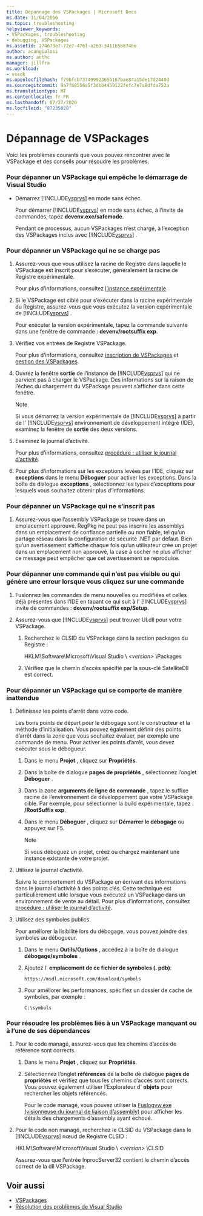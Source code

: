 ```yaml
---
title: Dépannage des VSPackages | Microsoft Docs
ms.date: 11/04/2016
ms.topic: troubleshooting
helpviewer_keywords:
- VSPackages, troubleshooting
- debugging, VSPackages
ms.assetid: 274673e7-72e7-476f-a263-3411b5b874be
author: acangialosi
ms.author: anthc
manager: jillfra
ms.workload:
- vssdk
ms.openlocfilehash: f79bfcb73749992365b167bae84a15de17d2440d
ms.sourcegitcommit: 9a7fb8556a5f3dbb4459122fefc7e7a8dfda753a
ms.translationtype: MT
ms.contentlocale: fr-FR
ms.lasthandoff: 07/27/2020
ms.locfileid: "87235028"
---
```

# <a name="troubleshooting-vspackages"></a>Dépannage de VSPackages
Voici les problèmes courants que vous pouvez rencontrer avec le VSPackage et des conseils pour résoudre les problèmes.

### <a name="to-troubleshoot-a-vspackage-that-keeps-visual-studio-from-starting"></a>Pour dépanner un VSPackage qui empêche le démarrage de Visual Studio

- Démarrez [!INCLUDE[vsprvs](../code-quality/includes/vsprvs_md.md)] en mode sans échec.

   Pour démarrer [!INCLUDE[vsprvs](../code-quality/includes/vsprvs_md.md)] en mode sans échec, à l’invite de commandes, tapez **devenv.exe/safemode**.

   Pendant ce processus, aucun VSPackages n’est chargé, à l’exception des VSPackages inclus avec [!INCLUDE[vsprvs](../code-quality/includes/vsprvs_md.md)] .

### <a name="to-troubleshoot-a-vspackage-that-does-not-load"></a>Pour dépanner un VSPackage qui ne se charge pas

1. Assurez-vous que vous utilisez la racine de Registre dans laquelle le VSPackage est inscrit pour s’exécuter, généralement la racine de Registre expérimentale.

    Pour plus d’informations, consultez [l’instance expérimentale](../extensibility/the-experimental-instance.md).

2. Si le VSPackage est ciblé pour s’exécuter dans la racine expérimentale du Registre, assurez-vous que vous exécutez la version expérimentale de [!INCLUDE[vsprvs](../code-quality/includes/vsprvs_md.md)] .

    Pour exécuter la version expérimentale, tapez la commande suivante dans une fenêtre de commande : **devenv/rootsuffix exp**.

3. Vérifiez vos entrées de Registre VSPackage.

    Pour plus d’informations, consultez [inscription de VSPackages](registering-and-unregistering-vspackages.md) et [gestion des VSPackages](../extensibility/managing-vspackages.md).

4. Ouvrez la fenêtre **sortie** de l’instance de [!INCLUDE[vsprvs](../code-quality/includes/vsprvs_md.md)] qui ne parvient pas à charger le VSPackage. Des informations sur la raison de l’échec du chargement du VSPackage peuvent s’afficher dans cette fenêtre.

   > [!NOTE]
   > Si vous démarrez la version expérimentale de [!INCLUDE[vsprvs](../code-quality/includes/vsprvs_md.md)] à partir de l' [!INCLUDE[vsprvs](../code-quality/includes/vsprvs_md.md)] environnement de développement intégré (IDE), examinez la fenêtre de **sortie** des deux versions.

5. Examinez le journal d’activité.

    Pour plus d’informations, consultez [procédure : utiliser le journal d’activité](../extensibility/how-to-use-the-activity-log.md).

6. Pour plus d’informations sur les exceptions levées par l’IDE, cliquez sur **exceptions** dans le menu **Déboguer** pour activer les exceptions. Dans la boîte de dialogue **exceptions** , sélectionnez les types d’exceptions pour lesquels vous souhaitez obtenir plus d’informations.

### <a name="to-troubleshoot-a-vspackage-that-does-not-register"></a>Pour dépanner un VSPackage qui ne s’inscrit pas

1. Assurez-vous que l’assembly VSPackage se trouve dans un emplacement approuvé. RegPkg ne peut pas inscrire les assemblys dans un emplacement de confiance partielle ou non fiable, tel qu’un partage réseau dans la configuration de sécurité .NET par défaut. Bien qu’un avertissement s’affiche chaque fois qu’un utilisateur crée un projet dans un emplacement non approuvé, la case à cocher ne plus afficher ce message peut empêcher que cet avertissement se reproduise.

### <a name="to-troubleshoot-a-command-that-is-not-visible-or-that-generates-an-error-when-you-click-a-command"></a>Pour dépanner une commande qui n’est pas visible ou qui génère une erreur lorsque vous cliquez sur une commande

1. Fusionnez les commandes de menu nouvelles ou modifiées et celles déjà présentes dans l’IDE en tapant ce qui suit à l' [!INCLUDE[vsprvs](../code-quality/includes/vsprvs_md.md)] invite de commandes : **devenv/rootsuffix exp/Setup**.

2. Assurez-vous que [!INCLUDE[vsprvs](../code-quality/includes/vsprvs_md.md)] peut trouver UI.dll pour votre VSPackage.

   1. Recherchez le CLSID du VSPackage dans la section packages du Registre :

        HKLM\Software\Microsoft\Visual Studio \\ *\<version>* \Packages

   2. Vérifiez que le chemin d’accès spécifié par la sous-clé SatelliteDll est correct.

### <a name="to-troubleshoot-a-vspackage-that-behaves-unexpectedly"></a>Pour dépanner un VSPackage qui se comporte de manière inattendue

1. Définissez les points d'arrêt dans votre code.

     Les bons points de départ pour le débogage sont le constructeur et la méthode d’initialisation. Vous pouvez également définir des points d’arrêt dans la zone que vous souhaitez évaluer, par exemple une commande de menu. Pour activer les points d’arrêt, vous devez exécuter sous le débogueur.

    1. Dans le menu **Projet** , cliquez sur **Propriétés**.

    2. Dans la boîte de dialogue **pages de propriétés** , sélectionnez l’onglet **Déboguer** .

    3. Dans la zone **arguments de ligne de commande** , tapez le suffixe racine de l’environnement de développement que votre VSPackage cible. Par exemple, pour sélectionner la build expérimentale, tapez : **/RootSuffix exp**.

    4. Dans le menu **Déboguer** , cliquez sur **Démarrer le débogage** ou appuyez sur F5.

        > [!NOTE]
        > Si vous déboguez un projet, créez ou chargez maintenant une instance existante de votre projet.

2. Utilisez le journal d’activité.

     Suivre le comportement du VSPackage en écrivant des informations dans le journal d’activité à des points clés. Cette technique est particulièrement utile lorsque vous exécutez un VSPackage dans un environnement de vente au détail. Pour plus d’informations, consultez [procédure : utiliser le journal d’activité](../extensibility/how-to-use-the-activity-log.md).

3. Utilisez des symboles publics.

     Pour améliorer la lisibilité lors du débogage, vous pouvez joindre des symboles au débogueur.

    1. Dans le menu **Outils/Options** , accédez à la boîte de dialogue **débogage/symboles** .

    2. Ajoutez l' **emplacement de ce fichier de symboles (. pdb)**:

         `https://msdl.microsoft.com/download/symbols`

    3. Pour améliorer les performances, spécifiez un dossier de cache de symboles, par exemple :

        ```
        C:\symbols
        ```

### <a name="to-troubleshoot-a-missing-vspackage-or-one-of-its-dependencies"></a>Pour résoudre les problèmes liés à un VSPackage manquant ou à l’une de ses dépendances

1. Pour le code managé, assurez-vous que les chemins d’accès de référence sont corrects.

   1. Dans le menu **Projet** , cliquez sur **Propriétés**.

   2. Sélectionnez l’onglet **références** de la boîte de dialogue **pages de propriétés** et vérifiez que tous les chemins d’accès sont corrects. Vous pouvez également utiliser l’Explorateur d' **objets** pour rechercher les objets référencés.

        Pour le code managé, vous pouvez utiliser la [Fuslogvw.exe (visionneuse du journal de liaison d’assembly)](/dotnet/framework/tools/fuslogvw-exe-assembly-binding-log-viewer) pour afficher les détails des chargements d’assembly ayant échoué.

2. Pour le code non managé, recherchez le CLSID du VSPackage dans le [!INCLUDE[vsprvs](../code-quality/includes/vsprvs_md.md)] nœud de Registre CLSID :

    HKLM\Software\Microsoft\Visual Studio \\ *\<version>* \CLSID

   Assurez-vous que l’entrée InprocServer32 contient le chemin d’accès correct de la dll VSPackage.

## <a name="see-also"></a>Voir aussi
- [VSPackages](../extensibility/internals/vspackages.md)
- [Résolution des problèmes de Visual Studio](/troubleshoot/visualstudio/welcome-visual-studio/)
